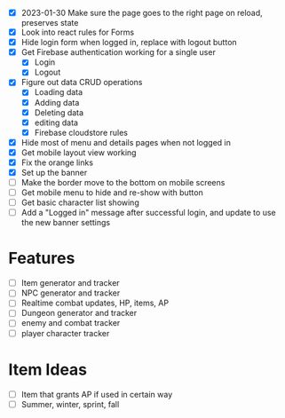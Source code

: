 - [x] 2023-01-30 Make sure the page goes to the right page on reload, preserves state
- [x] Look into react rules for Forms
- [x] Hide login form when logged in, replace with logout button
- [x] Get Firebase authentication working for a single user
  - [x] Login
  - [x] Logout
- [x] Figure out data CRUD operations
  - [x] Loading data
  - [x] Adding data
  - [x] Deleting data
  - [x] editing data
  - [x] Firebase cloudstore rules
- [x] Hide most of menu and details pages when not logged in
- [x] Get mobile layout view working
- [x] Fix the orange links
- [x] Set up the banner
- [ ] Make the border move to the bottom on mobile screens
- [ ] Get mobile menu to hide and re-show with button
- [ ] Get basic character list showing
- [ ] Add a "Logged in" message after successful login, and update to use the new banner settings

# Features
- [ ] Item generator and tracker
- [ ] NPC generator and tracker
- [ ] Realtime combat updates, HP, items, AP
- [ ] Dungeon generator and tracker
- [ ] enemy and combat tracker
- [ ] player character tracker

# Item Ideas
- [ ] Item that grants AP if used in certain way
- [ ] Summer, winter, sprint, fall